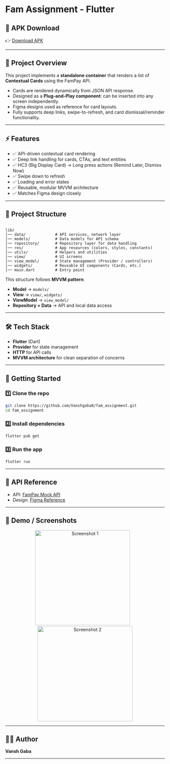 # Fam Assignment - Flutter

## 📱 APK Download

👉 [Download APK](https://drive.google.com/file/d/1LNH7sFWL6NLmRbVeaFGNbpdWB-qbt_6g/view?usp=sharing)

---

## 📖 Project Overview

This project implements a **standalone container** that renders a list of **Contextual Cards** using the FamPay API.

* Cards are rendered dynamically from JSON API response.
* Designed as a **Plug-and-Play component**: can be inserted into any screen independently.
* Figma designs used as reference for card layouts.
* Fully supports deep links, swipe-to-refresh, and card dismissal/reminder functionality.

---

## ⚡ Features

* ✅ API-driven contextual card rendering  
* ✅ Deep link handling for cards, CTAs, and text entities  
* ✅ HC3 (Big Display Card) → Long press actions (Remind Later, Dismiss Now)  
* ✅ Swipe down to refresh  
* ✅ Loading and error states  
* ✅ Reusable, modular MVVM architecture  
* ✅ Matches Figma design closely  

---

## 📂 Project Structure

```

lib/
│── data/             # API services, network layer
│── models/           # Data models for API schema
│── repository/       # Repository layer for data handling
│── res/              # App resources (colors, styles, constants)
│── utils/            # Helpers and utilities
│── view/             # UI screens
│── view_model/       # State management (Provider / controllers)
│── widgets/          # Reusable UI components (Cards, etc.)
│── main.dart         # Entry point

````

This structure follows **MVVM pattern**:

* **Model** → `models/`  
* **View** → `view/`, `widgets/`  
* **ViewModel** → `view_model/`  
* **Repository + Data** → API and local data access  

---

## 🛠️ Tech Stack

* **Flutter** (Dart)  
* **Provider** for state management  
* **HTTP** for API calls  
* **MVVM architecture** for clean separation of concerns  

---

## 🚀 Getting Started

### 1️⃣ Clone the repo

```bash
git clone https://github.com/Vanshgaba8/fam_assignment.git
cd fam_assignment
````

### 2️⃣ Install dependencies

```bash
flutter pub get
```

### 3️⃣ Run the app

```bash
flutter run
```

---

## 📡 API Reference

* API: [FamPay Mock API](https://polyjuice.kong.fampay.co/mock/famapp/feed/home_section/?slugs=famx-paypage)
* Design: [Figma Reference](https://www.figma.com/file/AvK2BRGwMTv4kQab5ymJ0K/AAL3-Android-assignment-Design-Specs)

---

## 🎥 Demo / Screenshots

<p align="center">
  <img src="https://github.com/user-attachments/assets/9afba09a-0daa-4225-947a-9ff1d72ab2b4" alt="Screenshot 1" width="300"/>
  &nbsp;&nbsp;&nbsp;
  <img src="https://github.com/user-attachments/assets/94b50c6e-bfb3-4fb7-a6c3-a6fecaf5f180" alt="Screenshot 2" width="300"/>
</p>

---

## 👨‍💻 Author

**Vansh Gaba**

---

